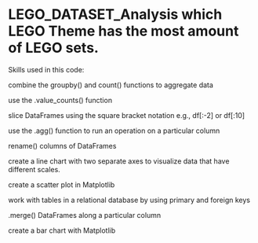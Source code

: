 # LEGO_DATASET_Analysis which LEGO Theme has the most amount of LEGO sets.

Skills used in this code:


combine the groupby() and count() functions to aggregate data

use the .value_counts() function

slice DataFrames using the square bracket notation e.g., df[:-2] or df[:10]

use the .agg() function to run an operation on a particular column

rename() columns of DataFrames

create a line chart with two separate axes to visualize data that have different scales.

create a scatter plot in Matplotlib

work with tables in a relational database by using primary and foreign keys

.merge() DataFrames along a particular column

create a bar chart with Matplotlib

